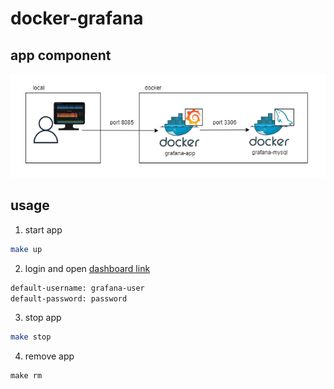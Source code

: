 # docker-grafana

## app component

![](./component.png "")

## usage

1. start app
```bash
make up
```
2. login and open [dashboard link](http://localhost:8085/d/k3TRenbVz/sample-dashboard?orgId=1)

```bash
default-username: grafana-user
default-password: password
```

3. stop app
```bash
make stop
```

4. remove app
```
make rm
```